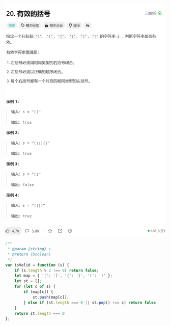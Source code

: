 ![image-20250330231140274](./img/image-20250330231140274.png)

```javascript
/**
 * @param {string} s
 * @return {boolean}
 */
var isValid = function (s) {
    if (s.length % 2 !== 0) return false;
    let map = { '[': ']', '{': '}', '(': ')' };
    let st = [];
    for (let c of s) {
        if (map[c]) {
            st.push(map[c]);
        } else if (st.length === 0 || st.pop() !== c) return false
    }
    return st.length === 0
};
```

